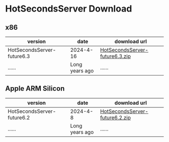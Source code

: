 # HotSecondsServer Download


## x86
| version | date |   download url |
| ------ | ------ |  ------| 
|HotSecondsServer-future6.3| 2024-4-16 | [HotSecondsServer-future6.3.zip](https://github.com/Liubsyy/HotSecondsIDEA/releases/download/future6/HotSecondsServer-future6.3.zip)
| ...... | Long years ago |  ...... | 

## Apple ARM Silicon
| version | date |   download url |
| ------ | ------ |  ------| 
|HotSecondsServer-future6.2| 2024-4-8 | [HotSecondsServer-future6.2.zip](https://github.com/Liubsyy/HotSecondsIDEA/releases/download/AppleARM-future6/HotSecondsServer-future6.2.zip)
| ...... | Long years ago |  ...... | 






